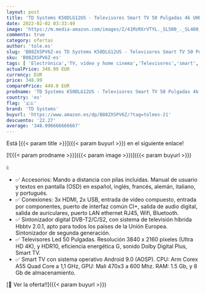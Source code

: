 ```yaml
---
layout: post
title: 'TD Systems K50DLG12US - Televisores Smart TV 50 Pulgadas 4k UHD Android 9.0 y HBBTV  1500 PCI Hz  3X HDMI  2X USB. DVB-T2/C/S2  Modo Hotel. Televisiones'
date: 2022-02-02 03:33:49
image: 'https://m.media-amazon.com/images/I/41MzRXrVTYL._SL500_._SL400_.jpg'
comments: true
category: ofertas
author: 'tole.es'
slug: 'B08ZXSPV6Z-es TD Systems K50DLG12US - Televisores Smart TV 50 Pulgadas...'
sku: 'B08ZXSPV6Z-es'
tags: [ 'Electrónica','TV, vídeo y home cinema','Televisores','smart','td systems','tv', ]
actualPrice: 348.99 EUR
currency: EUR
price: 348.99
comparePrice: 449.0 EUR
prodname: 'TD Systems K50DLG12US - Televisores Smart TV 50 Pulgadas 4k UHD Android 9.0 y HBBTV  1500 PCI Hz  3X HDMI  2X USB. DVB-T2/C/S2  Modo Hotel. Televisiones'
country: 'es'
flag: '🇪🇸'
brand: 'TD Systems'
buyurl: 'https://www.amazon.es/dp/B08ZXSPV6Z/?tag=tolees-21'
descuento: '22.27'
average: '348.996666666667'
---
```


Está [{{< param title >}}]({{< param buyurl >}}) en el siguiente enlace!

[![{{< param prodname >}}]({{< param image >}})]({{< param buyurl >}})

ℹ️:

- ✅ Accesorios: Mando a distancia con pilas incluidas. Manual de usuario y textos en pantalla (OSD) en español, inglés, francés, alemán, italiano, y portugués.
- ✅ Conexiones: 3x HDMI, 2x USB, entrada de vídeo compuesto, entrada por componentes, puerto de interfaz común CI+, salida de audio digital, salida de auriculares, puerto LAN ethernet RJ45, Wifi, Bluetooth.
- ✅ Sintonizador digital DVB-T2/C/S2, con sistema de televisión híbrida Hbbtv 2.0.1, apto para todos los países de la Unión Europea. Sintonizador de segunda generación.
- ✅ Televisores Led 50 Pulgadas. Resolución 3840 x 2160 píxeles (Ultra HD 4K), y HDR10, eficiencia energética G, sonido Dolby Digital Plus, Smart TV.
- ✅ Smart TV con sistema operativo Android 9.0 (AOSP). CPU: Arm Corex A55 Quad Core a 1,1 GHz, GPU: Mali 470x3 a 600 Mhz. RAM: 1.5 Gb, y 8 Gb de almacenamiento.

[🛒 Ver la oferta!!]({{< param buyurl >}})
